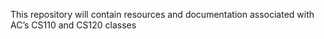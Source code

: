 This repository will contain resources and documentation associated with AC’s CS110 and CS120 classes